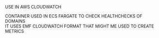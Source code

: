 USE IN AWS CLOUDWATCH  

CONTAINER USED IN ECS FARGATE TO CHECK HEALTHCHECKS OF DOMAINS  
IT USES EMF CLOUDWATCH FORMAT THAT MIGHT ME USED TO CREATE METRICS  
